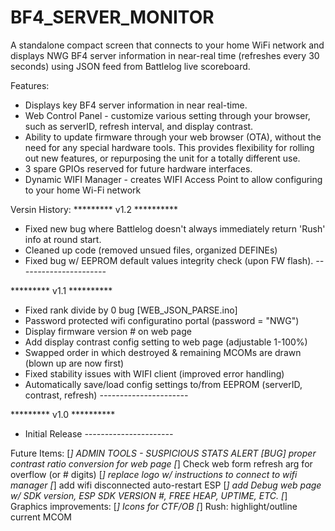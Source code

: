 # BF4_SERVER_MONITOR

A standalone compact screen that connects to your home WiFi network and displays NWG BF4 server information in near-real time (refreshes every 30 seconds) using JSON feed from Battlelog live scoreboard.

Features:
- Displays key BF4 server information in near real-time.
- Web Control Panel - customize various setting through your browser, such as serverID, refresh interval, and display contrast.
- Ability to update firmware through your web browser (OTA), without the need for any special hardware tools. This provides flexibility for rolling out new features, or repurposing the unit for a totally different use.
- 3 spare GPIOs reserved for future hardware interfaces. 
- Dynamic WIFI Manager - creates WIFI Access Point to allow configuring to your home Wi-Fi network



Versin History:
********* v1.2 **********
- Fixed new bug where Battlelog doesn't always immediately return 'Rush' info at round start.
- Cleaned up code (removed unsued files, organized DEFINEs)
- Fixed bug w/ EEPROM default values integrity check (upon FW flash).
*----------------------*

********* v1.1 **********
- Fixed rank divide by 0 bug [WEB_JSON_PARSE.ino]
- Password protected wifi configuratino portal (password = "NWG")
- Display firmware version # on web page
- Add display contrast config setting to web page (adjustable 1-100%)
- Swapped order in which destroyed & remaining MCOMs are drawn (blown up are now first)
- Fixed stability issues with WIFI client (improved error handling)
- Automatically save/load config settings to/from EEPROM (serverID, contrast, refresh)
*----------------------*

********* v1.0 **********
- Initial Release
*----------------------*

Future Items:
[*] ADMIN TOOLS - SUSPICIOUS STATS ALERT
[BUG] proper contrast ratio conversion for web page
[*] Check web form refresh arg for overflow (or # digits)
[*] replace logo w/ instructions to connect to wifi manager 
[*] add wifi disconnected auto-restart ESP
[*] add Debug web page w/ SDK version, ESP SDK VERSION #, FREE HEAP, UPTIME, ETC.
[*] Graphics improvements:
	[*]	Icons for CTF/OB
	[*] Rush: highlight/outline current MCOM 

